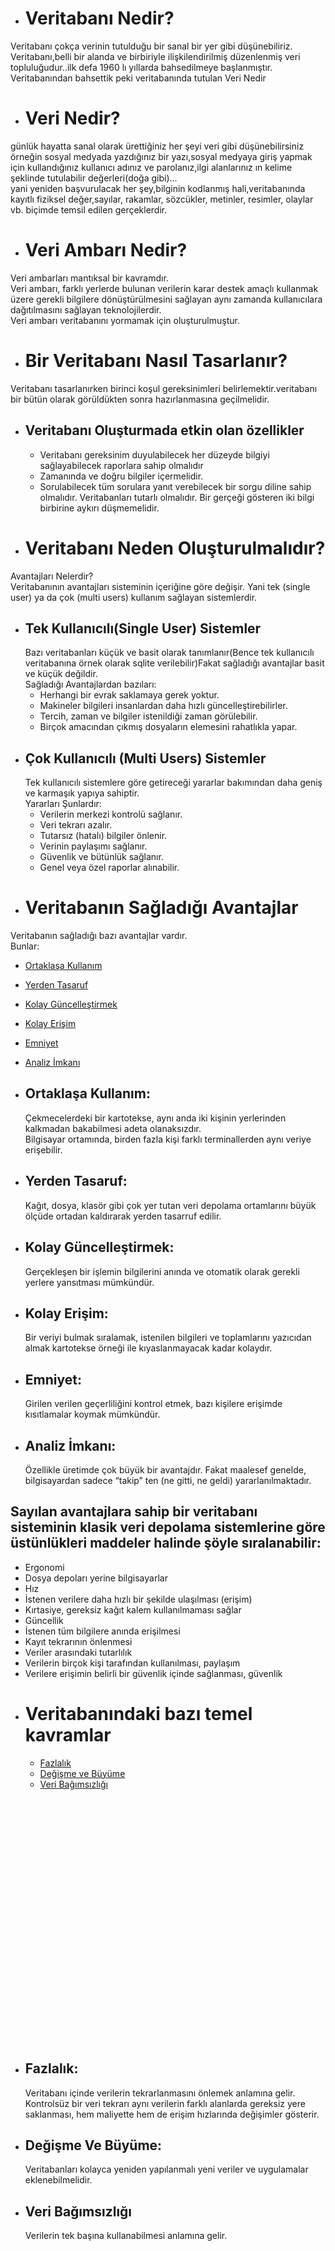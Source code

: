 - # Veritabanı Nedir?

Veritabanı çokça verinin tutulduğu bir sanal bir yer gibi düşünebiliriz.  
Veritabanı,belli bir alanda ve birbiriyle ilişkilendirilmiş düzenlenmiş veri topluluğudur..ilk defa 1960 lı yıllarda bahsedilmeye başlanmıştır.  
Veritabanından bahsettik peki veritabanında tutulan Veri Nedir  
- # Veri Nedir?
günlük hayatta sanal olarak ürettiğiniz her şeyi veri gibi düşünebilirsiniz örneğin sosyal medyada yazdığınız bir yazı,sosyal medyaya giriş yapmak için kullandığınız kullanıcı adınız ve parolanız,ilgi alanlarınız ın kelime şeklinde tutulabilir değerleri(doğa gibi)...  
yani yeniden başvurulacak her şey,bilginin kodlanmış hali,veritabanında kayıtlı fiziksel değer,sayılar, rakamlar, sözcükler, metinler, resimler, olaylar vb. biçimde temsil edilen gerçeklerdir.
- # Veri Ambarı Nedir?
Veri ambarları mantıksal bir kavramdır.  
Veri ambarı, farklı yerlerde bulunan verilerin karar destek amaçlı kullanmak üzere gerekli bilgilere dönüştürülmesini sağlayan aynı zamanda kullanıcılara dağıtılmasını sağlayan teknolojilerdir.  
Veri ambarı veritabanını yormamak için oluşturulmuştur.

- # Bir Veritabanı Nasıl Tasarlanır?
Veritabanı tasarlanırken birinci koşul gereksinimleri belirlemektir.veritabanı bir bütün olarak görüldükten sonra hazırlanmasına geçilmelidir. 
  - ## Veritabanı Oluşturmada etkin olan özellikler
    - Veritabanı gereksinim duyulabilecek her düzeyde bilgiyi sağlayabilecek raporlara sahip olmalıdır
    - Zamanında ve doğru bilgiler içermelidir. 
    - Sorulabilecek tüm sorulara yanıt verebilecek bir sorgu diline sahip olmalıdır. Veritabanları tutarlı olmalıdır. Bir gerçeği gösteren iki bilgi birbirine aykırı düşmemelidir.
- # Veritabanı Neden Oluşturulmalıdır?
Avantajları Nelerdir?  
Veritabanının avantajları sisteminin içeriğine göre değişir. Yani tek (single user) ya da çok (multi users) kullanım sağlayan sistemlerdir.
  - ## Tek Kullanıcılı(Single User) Sistemler
    Bazı veritabanları küçük ve basit olarak tanımlanır(Bence tek kullanıcılı veritabanına örnek olarak sqlite verilebilir)Fakat sağladığı avantajlar basit ve küçük değildir.  
    Sağladığı Avantajlardan bazıları:
      - Herhangi bir evrak saklamaya gerek yoktur.
      - Makineler bilgileri insanlardan daha hızlı güncelleştirebilirler.
      - Tercih, zaman ve bilgiler istenildiği zaman görülebilir.
      - Birçok amacından çıkmış dosyaların elemesini rahatlıkla yapar.
  - ## Çok Kullanıcılı (Multi Users) Sistemler
    Tek kullanıcılı sistemlere  göre getireceği yararlar bakımından daha geniş ve karmaşık yapıya sahiptir.  
    Yararları Şunlardır:
      - Verilerin merkezi kontrolü sağlanır.
      - Veri tekrarı azalır.
      - Tutarsız (hatalı) bilgiler önlenir.
      - Verinin paylaşımı sağlanır.
      - Güvenlik ve bütünlük sağlanır.
      - Genel veya özel raporlar alınabilir.
- # Veritabanın Sağladığı Avantajlar
Veritabanın sağladığı bazı avantajlar vardır.  
Bunlar:
  - [Ortaklaşa Kullanım](https://github.com/fatihemregit/1.sinif_donem2_ders_notlari/blob/veritabani1/bolum1.md#ortakla%C5%9Fa-kullan%C4%B1m)
  - [Yerden Tasaruf](https://github.com/fatihemregit/1.sinif_donem2_ders_notlari/blob/veritabani1/bolum1.md#yerden-tasaruf)
  - [Kolay Güncelleştirmek](https://github.com/fatihemregit/1.sinif_donem2_ders_notlari/blob/veritabani1/bolum1.md#kolay-g%C3%BCncelle%C5%9Ftirmek)
  - [Kolay Erişim](https://github.com/fatihemregit/1.sinif_donem2_ders_notlari/blob/veritabani1/bolum1.md#kolay-eri%C5%9Fim)
  - [Emniyet](https://github.com/fatihemregit/1.sinif_donem2_ders_notlari/blob/veritabani1/bolum1.md#emniyet)
  - [Analiz İmkanı](https://github.com/fatihemregit/1.sinif_donem2_ders_notlari/blob/veritabani1/bolum1.md#analiz-i%CC%87mkan%C4%B1)





  - ## Ortaklaşa Kullanım:
    Çekmecelerdeki bir kartotekse, aynı anda iki kişinin yerlerinden kalkmadan bakabilmesi adeta olanaksızdır.  
Bilgisayar ortamında, birden fazla kişi  farklı terminallerden aynı veriye erişebilir.
  - ## Yerden Tasaruf:
    Kağıt, dosya, klasör gibi çok yer tutan veri depolama ortamlarını büyük ölçüde ortadan kaldırarak yerden tasarruf edilir.
  - ## Kolay Güncelleştirmek:
    Gerçekleşen  bir işlemin bilgilerini anında ve otomatik olarak gerekli yerlere yansıtması mümkündür.
  - ## Kolay Erişim:
    Bir veriyi bulmak sıralamak, istenilen bilgileri ve toplamlarını yazıcıdan almak kartotekse örneği ile kıyaslanmayacak kadar kolaydır.
  - ## Emniyet:
    Girilen verilen geçerliliğini kontrol etmek, bazı kişilere erişimde kısıtlamalar koymak mümkündür.
  - ## Analiz İmkanı:
    Özellikle üretimde çok büyük bir avantajdır. Fakat maalesef genelde, bilgisayardan sadece  “takip” ten (ne gitti, ne geldi) yararlanılmaktadır.
## Sayılan avantajlara sahip bir veritabanı sisteminin klasik veri depolama sistemlerine göre üstünlükleri maddeler halinde şöyle sıralanabilir:
  - Ergonomi
  - Dosya depoları yerine bilgisayarlar
  - Hız
  - İstenen verilere daha hızlı bir şekilde ulaşılması (erişim)
  - Kırtasiye, gereksiz kağıt kalem kullanılmaması sağlar
  - Güncellik
  - İstenen tüm bilgilere anında erişilmesi
  - Kayıt tekrarının önlenmesi
  - Veriler arasındaki tutarlılık
  - Verilerin birçok kişi tarafından kullanılması, paylaşım
  - Verilere erişimin belirli bir güvenlik içinde sağlanması, güvenlik
- # Veritabanındaki bazı temel kavramlar
  - [Fazlalık](https://github.com/fatihemregit)
  - [Değişme ve Büyüme](https://github.com/fatihemregit)
  - [Veri Bağımsızlığı](https://github.com/fatihemregit)
<br>
<br>
<br>
<br>
<br>
<br>
<br>
<br>
<br>
<br>
<br>
<br>
<br>
<br>
<br>
<br>
<br>
<br>
<br>
<br>
<br>
<br>
<br>


  - ## Fazlalık:
    Veritabanı içinde verilerin tekrarlanmasını önlemek anlamına gelir.  
    Kontrolsüz bir veri tekrarı aynı verilerin farklı alanlarda gereksiz yere saklanması, hem maliyette hem de erişim hızlarında değişimler gösterir.
  - ## Değişme Ve Büyüme:
    Veritabanları kolayca yeniden yapılanmalı yeni veriler ve uygulamalar eklenebilmelidir.
  - ## Veri Bağımsızlığı
    Verilerin tek başına kullanabilmesi anlamına gelir.



